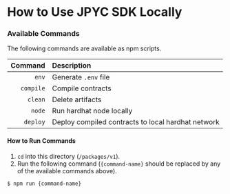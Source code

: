 # How to Use JPYC SDK Locally

### Available Commands

The following commands are available as npm scripts.

| Command | Description |
|--------:|:------------|
| `env` | Generate `.env` file |
| `compile` | Compile contracts |
| `clean` | Delete artifacts |
| `node` | Run hardhat node locally |
| `deploy` | Deploy compiled contracts to local hardhat network |

#### How to Run Commands

1. `cd` into this directory (`/packages/v1`).
2. Run the following command (`{command-name}` should be replaced by any of the available commands above).

```sh
$ npm run {command-name}
```
